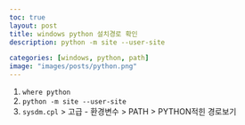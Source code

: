 ```yaml
---
toc: true
layout: post
title: windows python 설치경로 확인
description: python -m site --user-site

categories: [windows, python, path]
image: "images/posts/python.png"
---
```



1. `where python`
2. `python -m site --user-site`
3. `sysdm.cpl` > 고급 - 환경변수 > PATH > PYTHON적힌 경로보기
